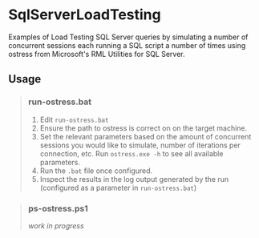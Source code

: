 # SqlServerLoadTesting

Examples of Load Testing SQL Server queries by simulating a number of concurrent sessions each running a SQL script a number of times using ostress from Microsoft's RML Utilities for SQL Server.

## Usage

> ### run-ostress.bat
>
> 1.  Edit `run-ostress.bat`
> 2.  Ensure the path to ostress is correct on on the target machine.
> 3.  Set the relevant parameters based on the amount of concurrent sessions you would like to simulate, number of iterations per connection, etc.  Run `ostress.exe -h` to see all available parameters.
> 4.  Run the `.bat` file once configured.
> 5.  Inspect the results in the log output generated by the run (configured as a parameter in `run-ostress.bat`)

> ### ps-ostress.ps1
>
> *work in progress*